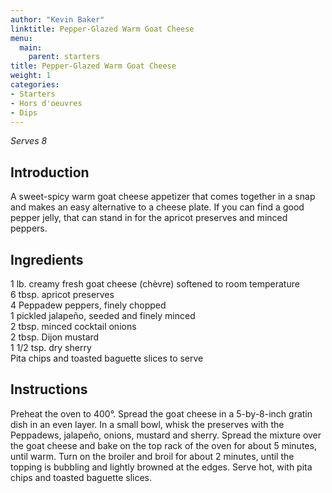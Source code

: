 ```yaml
---
author: "Kevin Baker"
linktitle: Pepper-Glazed Warm Goat Cheese
menu:
  main:
    parent: starters
title: Pepper-Glazed Warm Goat Cheese
weight: 1
categories:
- Starters 
- Hors d'oeuvres 
- Dips
---
```

*Serves 8*

## Introduction

A sweet-spicy warm goat cheese appetizer that comes together in a snap and makes an easy alternative to a cheese plate. If you can find a good pepper jelly, that can stand in for the apricot preserves and minced peppers.

## Ingredients

<div class="ingredient-list">

1 lb. creamy fresh goat cheese (chèvre) softened to room temperature  
6 tbsp. apricot preserves  
4 Peppadew peppers, finely chopped  
1 pickled jalapeño, seeded and finely minced  
2 tbsp. minced cocktail onions  
2 tbsp. Dijon mustard  
1 1/2 tsp. dry sherry  
Pita chips and toasted baguette slices to serve   

</div>

## Instructions

Preheat the oven to 400°. Spread the goat cheese in a 5-by-8-inch gratin dish in an even layer. In a small bowl, whisk the preserves with the Peppadews, jalapeño, onions, mustard and sherry. Spread the mixture over the goat cheese and bake on the top rack of the oven for about 5 minutes, until warm. Turn on the broiler and broil for about 2 minutes, until the topping is bubbling and lightly browned at the edges. Serve hot, with pita chips and toasted baguette slices.